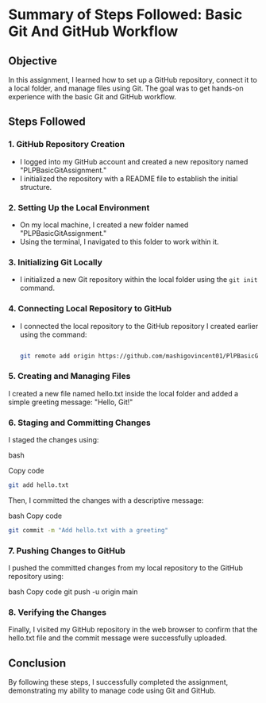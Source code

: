 # Summary of Steps Followed: Basic Git And GitHub Workflow

## Objective

In this assignment, I learned how to set up a GitHub repository, connect it to a local folder, and manage files using Git. The goal was to get hands-on experience with the basic Git and GitHub workflow.

## Steps Followed

### 1. GitHub Repository Creation

- I logged into my GitHub account and created a new repository named "PLPBasicGitAssignment."
- I initialized the repository with a README file to establish the initial structure.

### 2. Setting Up the Local Environment

- On my local machine, I created a new folder named "PLPBasicGitAssignment."
- Using the terminal, I navigated to this folder to work within it.

### 3. Initializing Git Locally

- I initialized a new Git repository within the local folder using the `git init` command.

### 4. Connecting Local Repository to GitHub

- I connected the local repository to the GitHub repository I created earlier using the command:
  
  ```bash

  git remote add origin https://github.com/mashigovincent01/PlPBasicGitAssignment.git
  ```
### 5. Creating and Managing Files
I created a new file named hello.txt inside the local folder and added a simple greeting message: "Hello, Git!"
### 6. Staging and Committing Changes
I staged the changes using:

bash

Copy code
```bash
git add hello.txt
```
Then, I committed the changes with a descriptive message:

bash
Copy code
```bash
git commit -m "Add hello.txt with a greeting"
```
### 7. Pushing Changes to GitHub
I pushed the committed changes from my local repository to the GitHub repository using:

bash
Copy code
git push -u origin main
### 8. Verifying the Changes
Finally, I visited my GitHub repository in the web browser to confirm that the hello.txt file and the commit message were successfully uploaded.
## Conclusion
By following these steps, I successfully completed the assignment, demonstrating my ability to manage code using Git and GitHub.